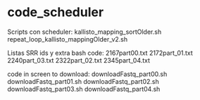 # code_scheduler

Scripts con scheduler:
kallisto_mapping_sortOlder.sh
repeat_loop_kallisto_mappingOlder_v2.sh


Listas SRR ids y extra bash code:
2167part00.txt
2172part_01.txt
2240part_03.txt
2322part_02.txt
2345part_04.txt


code in screen to download:
downloadFastq_part00.sh
downloadFastq_part01.sh
downloadFastq_part02.sh
downloadFastq_part03.sh
downloadFastq_part04.sh

